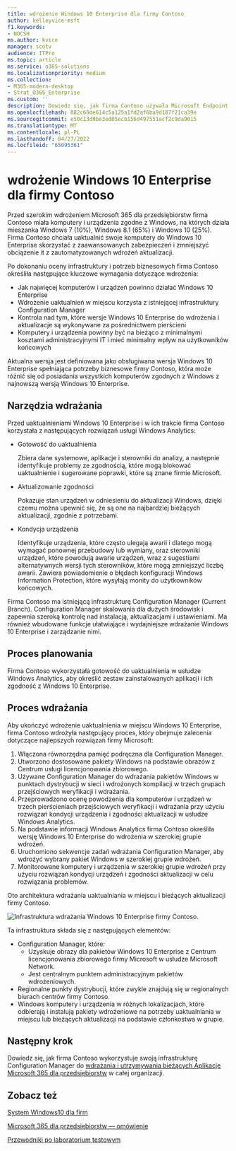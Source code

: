 ```yaml
---
title: wdrożenie Windows 10 Enterprise dla firmy Contoso
author: kelleyvice-msft
f1.keywords:
- NOCSH
ms.author: kvice
manager: scotv
audience: ITPro
ms.topic: article
ms.service: o365-solutions
ms.localizationpriority: medium
ms.collection:
- M365-modern-desktop
- Strat_O365_Enterprise
ms.custom: ''
description: Dowiedz się, jak firma Contoso używała Microsoft Endpoint Configuration Manager do wdrażania uaktualnień w miejscu dla Windows 10 Enterprise.
ms.openlocfilehash: 082c60de614c5a125a1fd2af6ba9d187f21ca39e
ms.sourcegitcommit: e50c13d9be3ed05ecb156d497551acf2c9da9015
ms.translationtype: MT
ms.contentlocale: pl-PL
ms.lasthandoff: 04/27/2022
ms.locfileid: "65095361"
---
```

# <a name="windows-10-enterprise-deployment-for-contoso"></a>wdrożenie Windows 10 Enterprise dla firmy Contoso

Przed szerokim wdrożeniem Microsoft 365 dla przedsiębiorstw firma Contoso miała komputery i urządzenia zgodne z Windows, na których działa mieszanka Windows 7 (10%), Windows 8.1 (65%) i Windows 10 (25%). Firma Contoso chciała uaktualnić swoje komputery do Windows 10 Enterprise skorzystać z zaawansowanych zabezpieczeń i zmniejszyć obciążenie it z zautomatyzowanych wdrożeń aktualizacji. 

Po dokonaniu oceny infrastruktury i potrzeb biznesowych firma Contoso określiła następujące kluczowe wymagania dotyczące wdrożenia:

- Jak najwięcej komputerów i urządzeń powinno działać Windows 10 Enterprise
- Wdrożenie uaktualnień w miejscu korzysta z istniejącej infrastruktury Configuration Manager
- Kontrola nad tym, które wersje Windows 10 Enterprise do wdrożenia i aktualizacje są wykonywane za pośrednictwem pierścieni
- Komputery i urządzenia powinny być na bieżąco z minimalnymi kosztami administracyjnymi IT i mieć minimalny wpływ na użytkowników końcowych

Aktualna wersja jest definiowana jako obsługiwana wersja Windows 10 Enterprise spełniająca potrzeby biznesowe firmy Contoso, która może różnić się od posiadania wszystkich komputerów zgodnych z Windows z najnowszą wersją Windows 10 Enterprise.

## <a name="deployment-tools"></a>Narzędzia wdrażania

Przed uaktualnieniami Windows 10 Enterprise i w ich trakcie firma Contoso korzystała z następujących rozwiązań usługi Windows Analytics:

- Gotowość do uaktualnienia  

  Zbiera dane systemowe, aplikacje i sterowniki do analizy, a następnie identyfikuje problemy ze zgodnością, które mogą blokować uaktualnienie i sugerowane poprawki, które są znane firmie Microsoft.

- Aktualizowanie zgodności  

  Pokazuje stan urządzeń w odniesieniu do aktualizacji Windows, dzięki czemu można upewnić się, że są one na najbardziej bieżących aktualizacji, zgodnie z potrzebami.

- Kondycja urządzenia  

  Identyfikuje urządzenia, które często ulegają awarii i dlatego mogą wymagać ponownej przebudowy lub wymiany, oraz sterowniki urządzeń, które powodują awarie urządzeń, wraz z sugestiami alternatywnych wersji tych sterowników, które mogą zmniejszyć liczbę awarii. Zawiera powiadomienie o błędach konfiguracji Windows Information Protection, które wysyłają monity do użytkowników końcowych.
 
Firma Contoso ma istniejącą infrastrukturę Configuration Manager (Current Branch). Configuration Manager skalowania dla dużych środowisk i zapewnia szeroką kontrolę nad instalacją, aktualizacjami i ustawieniami. Ma również wbudowane funkcje ułatwiające i wydajniejsze wdrażanie Windows 10 Enterprise i zarządzanie nimi.

## <a name="planning-process"></a>Proces planowania

Firma Contoso wykorzystała gotowość do uaktualnienia w usłudze Windows Analytics, aby określić zestaw zainstalowanych aplikacji i ich zgodność z Windows 10 Enterprise.

## <a name="deployment-process"></a>Proces wdrażania

Aby ukończyć wdrożenie uaktualnienia w miejscu Windows 10 Enterprise, firma Contoso wdrożyła następujący proces, który obejmuje zalecenia dotyczące najlepszych rozwiązań firmy Microsoft:

1. Włączona równorzędna pamięć podręczna dla Configuration Manager.
2. Utworzono dostosowane pakiety Windows na podstawie obrazów z Centrum usługi licencjonowania zbiorowego.
3. Używane Configuration Manager do wdrażania pakietów Windows w punktach dystrybucji w sieci i wdrożonych kompilacji w trzech grupach przejściowych weryfikacji i wdrażania.
4. Przeprowadzono ocenę powodzenia dla komputerów i urządzeń w trzech pierścieniach przejściowych weryfikacji i wdrażania przy użyciu rozwiązań kondycji urządzenia i zgodności aktualizacji w usłudze Windows Analytics.
5. Na podstawie informacji Windows Analytics firma Contoso określiła wersję Windows 10 Enterprise do wdrożenia w szerokiej grupie wdrożeń.
6. Uruchomiono sekwencje zadań wdrażania Configuration Manager, aby wdrożyć wybrany pakiet Windows w szerokiej grupie wdrożeń.
7. Monitorowane komputery i urządzenia w szerokiej grupie wdrożeń przy użyciu rozwiązań kondycji urządzeń i zgodności aktualizacji w celu rozwiązania problemów.

Oto architektura wdrażania uaktualniania w miejscu i bieżących aktualizacji firmy Contoso.

![Infrastruktura wdrażania Windows 10 Enterprise firmy Contoso.](../media/contoso-win10/contoso-win10-fig1.png)

Ta infrastruktura składa się z następujących elementów:

- Configuration Manager, które:
  - Uzyskuje obrazy dla pakietów Windows 10 Enterprise z Centrum licencjonowania zbiorowego firmy Microsoft w usłudze Microsoft Network.
  - Jest centralnym punktem administracyjnym pakietów wdrożeniowych.
- Regionalne punkty dystrybucji, które zwykle znajdują się w regionalnych biurach centrów firmy Contoso.
- Windows komputery i urządzenia w różnych lokalizacjach, które odbierają i instalują pakiety wdrożeniowe na potrzeby uaktualniania w miejscu lub bieżących aktualizacji na podstawie członkostwa w grupie.

## <a name="next-step"></a>Następny krok

Dowiedz się, jak firma Contoso wykorzystuje swoją infrastrukturę Configuration Manager do [wdrażania i utrzymywania bieżących Aplikacje Microsoft 365 dla przedsiębiorstw](contoso-o365pp.md) w całej organizacji. 

## <a name="see-also"></a>Zobacz też

[System Windows10 dla firm](/windows/deployment/)

[Microsoft 365 dla przedsiębiorstw — omówienie](microsoft-365-overview.md)

[Przewodniki po laboratorium testowym](m365-enterprise-test-lab-guides.md)